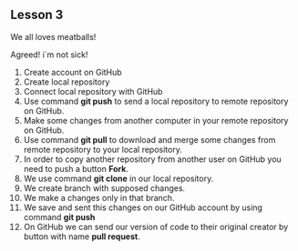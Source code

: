 ## **Lesson 3**

We all loves meatballs!

Agreed! i`m not sick!

1. Create account on GitHub
2. Create local repository
3. Connect local repository with GitHub
4. Use command **git push** to send a local repository to remote repository on GitHub.
5. Make some changes from another computer in your remote repository on GitHub.
6. Use command **git pull** to download and merge some changes from remote repository to your local repository.
7. In order to copy another repository from another user on GitHub you need to push a button **Fork**.
8. We use command **git clone** in our local repository.
9. We create branch with supposed changes.
10. We make a changes only in that branch.
11. We save and sent this changes on our GitHub account by using command **git push**
12. On GitHub we can send our version of code to their original creator by button with name **pull request**.